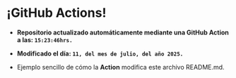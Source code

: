 # ¡GitHub Actions!
* **Repositorio actualizado automáticamente mediante una GitHub Action a las: `15:23:46hrs.`**
* **Modificado el día: `11, del mes de julio, del año 2025.`**

* Ejemplo sencillo de cómo la **Action** modifica este archivo README.md.
